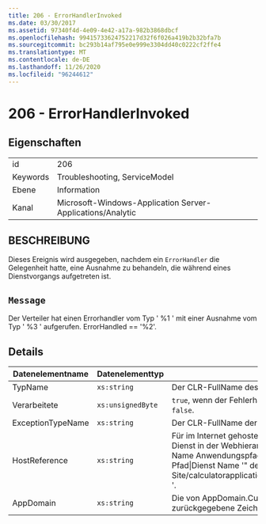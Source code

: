 ```yaml
---
title: 206 - ErrorHandlerInvoked
ms.date: 03/30/2017
ms.assetid: 97340f4d-4e09-4e42-a17a-982b3868dbcf
ms.openlocfilehash: 99415733624752217d32f6f026a419b2b32bfa7b
ms.sourcegitcommit: bc293b14af795e0e999e3304dd40c0222cf2ffe4
ms.translationtype: MT
ms.contentlocale: de-DE
ms.lasthandoff: 11/26/2020
ms.locfileid: "96244612"
---
```

# <a name="206---errorhandlerinvoked"></a>206 - ErrorHandlerInvoked

## <a name="properties"></a>Eigenschaften  
  
|||  
|-|-|  
|id|206|  
|Keywords|Troubleshooting, ServiceModel|  
|Ebene|Information|  
|Kanal|Microsoft-Windows-Application Server-Applications/Analytic|  
  
## <a name="description"></a>BESCHREIBUNG  

 Dieses Ereignis wird ausgegeben, nachdem ein `ErrorHandler` die Gelegenheit hatte, eine Ausnahme zu behandeln, die während eines Dienstvorgangs aufgetreten ist.  
  
## <a name="message"></a>`Message`  

 Der Verteiler hat einen Errorhandler vom Typ ' %1 ' mit einer Ausnahme vom Typ ' %3 ' aufgerufen. ErrorHandled == '%2'.  
  
## <a name="details"></a>Details  
  
|Datenelementname|Datenelementtyp|BESCHREIBUNG|  
|--------------------|--------------------|-----------------|  
|TypName|`xs:string`|Der CLR-FullName des aufgerufenen `ErrorHandler`-Typs.|  
|Verarbeitete|`xs:unsignedByte`|`true`, wenn der Fehlerhandler den Fehler behandelt hat, andernfalls `false`.|  
|ExceptionTypeName|`xs:string`|Der CLR-FullName der Ausnahme, die behandelt wurde.|  
|HostReference|`xs:string`|Für im Internet gehostete Dienste identifiziert dieses Feld den Dienst in der Webhierarchie eindeutig. Sein Format ist als "Website Name Anwendungspfad für virtuelle Computer&#124;virtuellen Dienst Pfad&#124;Dienst Name '" definiert. Beispiel: "Default Web Site/calculatorapplication&#124;/CalculatorService.svc&#124;CalculatorService '.|  
|AppDomain|`xs:string`|Die von AppDomain.CurrentDomain.FriendlyName zurückgegebene Zeichenfolge.|
